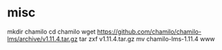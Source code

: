 # misc

mkdir chamilo
cd chamilo
wget https://github.com/chamilo/chamilo-lms/archive/v1.11.4.tar.gz
tar zxf v1.11.4.tar.gz
mv chamilo-lms-1.11.4 www
